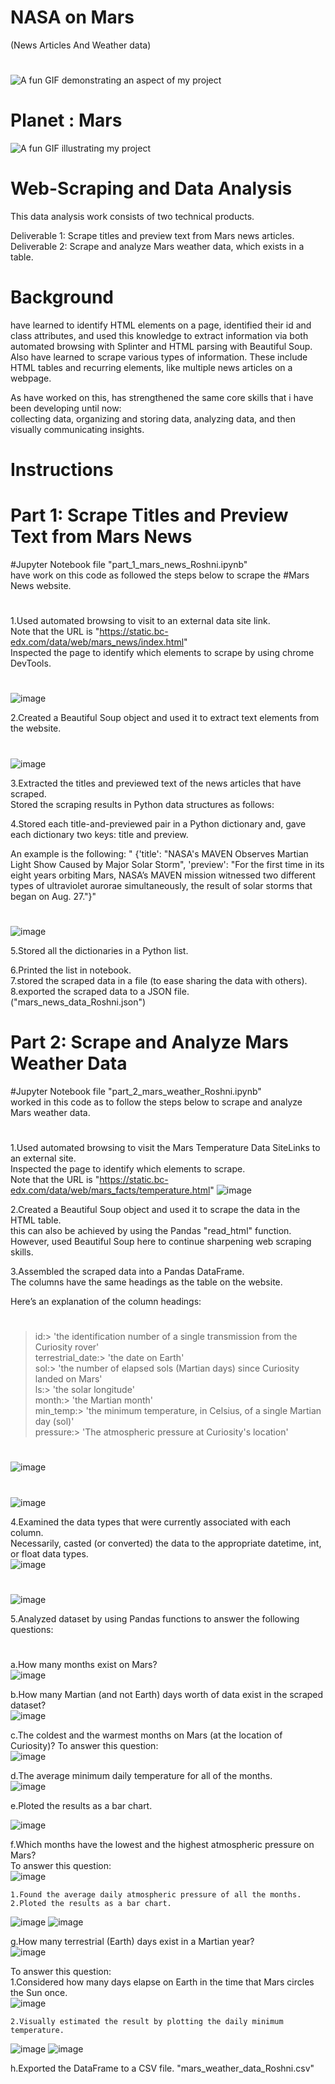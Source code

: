 # NASA on Mars 
(News Articles And Weather data)  
#
![A fun GIF demonstrating an aspect of my project](https://media.giphy.com/media/113mtXIRqf3jfW/giphy.gif)  
#
# Planet : Mars 
![A fun GIF illustrating my project](https://media2.giphy.com/media/uU8ZXJAjwCy8mGSWsw/giphy.gif)  
#
# Web-Scraping and Data Analysis

This data analysis work consists of two technical products. 

Deliverable 1: Scrape titles and preview text from Mars news articles.  
Deliverable 2: Scrape and analyze Mars weather data, which exists in a table.

# Background
have learned to identify HTML elements on a page, 
identified their id and class attributes, and used this knowledge to extract information via both automated browsing with Splinter and HTML parsing with Beautiful Soup.  
Also have learned to scrape various types of information. These include HTML tables and recurring elements, like multiple news articles on a webpage.

As have worked on this, has strengthened the same core skills that i have been developing until now:   
collecting data, organizing and storing data, analyzing data, and then visually communicating insights.

# Instructions
# Part 1: Scrape Titles and Preview Text from Mars News
#Jupyter Notebook file "part_1_mars_news_Roshni.ipynb"  
have work on this code as followed the steps below to scrape the #Mars News website.  
#

1.Used automated browsing to visit to an external data site link.     
Note that the URL is "https://static.bc-edx.com/data/web/mars_news/index.html"      
Inspected the page to identify which elements to scrape by using chrome DevTools. 
#
![image](https://github.com/RoshniRanaDS/NASA_Web_Scraping_For_Mars_BeautifulSoup/assets/161755928/4b3de537-bd1c-45d5-a63f-f70d7f3aad79)


  
2.Created a Beautiful Soup object and used it to extract text elements from the website. 
#
![image](https://github.com/RoshniRanaDS/NASA_Web_Scraping_For_Mars_BeautifulSoup/assets/161755928/b8b60f72-7d6a-46b0-923d-e94a704f5af6)


3.Extracted the titles and previewed text of the news articles that have scraped.  
  Stored the scraping results in Python data structures as follows:


  
4.Stored each title-and-previewed pair in a Python dictionary and, gave each dictionary two keys: title and preview.  
 
 An example is the following:
" {'title': "NASA's MAVEN Observes Martian Light Show Caused by Major Solar Storm",
 'preview': "For the first time in its eight years orbiting Mars, NASA’s MAVEN mission witnessed two different types of ultraviolet aurorae simultaneously, the result of solar storms that began on Aug. 27."}"
#
 ![image](https://github.com/RoshniRanaDS/NASA_Web_Scraping_For_Mars_BeautifulSoup/assets/161755928/760b96ee-b8ec-4102-ac02-3f3a3de0b69c)
   
5.Stored all the dictionaries in a Python list. 

6.Printed the list in notebook.   
7.stored the scraped data in a file (to ease sharing the data with others).  
8.exported the scraped data to a JSON file. ("mars_news_data_Roshni.json")

# Part 2: Scrape and Analyze Mars Weather Data
#Jupyter Notebook file "part_2_mars_weather_Roshni.ipynb"  
worked in this code as to follow the steps below to scrape and analyze Mars weather data.
#
1.Used automated browsing to visit the Mars Temperature Data SiteLinks to an external site.    
Inspected the page to identify which elements to scrape.     
Note that the URL is "https://static.bc-edx.com/data/web/mars_facts/temperature.html"
![image](https://github.com/RoshniRanaDS/NASA_Web_Scraping_For_Mars_BeautifulSoup/assets/161755928/8b9bd926-97f1-4502-9dab-1d53407dc21b)

2.Created a Beautiful Soup object and used it to scrape the data in the HTML table.    
this can also be achieved by using the Pandas "read_html" function.   
However, used Beautiful Soup here to continue sharpening web scraping skills.

3.Assembled the scraped data into a Pandas DataFrame.  
The columns have the same headings as the table on the website.  

Here’s an explanation of the column headings:
#
>id:> 'the identification number of a single transmission from the Curiosity rover'    
>terrestrial_date:> 'the date on Earth'    
>sol:> 'the number of elapsed sols (Martian days) since Curiosity landed on Mars'    
>ls:> 'the solar longitude'    
>month:> 'the Martian month'      
>min_temp:> 'the minimum temperature, in Celsius, of a single Martian day (sol)'    
>pressure:> 'The atmospheric pressure at Curiosity's location'    
#
![image](https://github.com/RoshniRanaDS/NASA_Web_Scraping_For_Mars_BeautifulSoup/assets/161755928/108e3ca7-1504-489d-8d6f-c3852cff8c61)
#
![image](https://github.com/RoshniRanaDS/NASA_Web_Scraping_For_Mars_BeautifulSoup/assets/161755928/32cf2be3-0973-40b3-8669-1e402b2db5de)

4.Examined the data types that were currently associated with each column.   
Necessarily, casted (or converted) the data to the appropriate datetime, int, or float data types.  
![image](https://github.com/RoshniRanaDS/NASA_Web_Scraping_For_Mars_BeautifulSoup/assets/161755928/d39ba97b-7bb2-4a3a-b1ca-24d1f3861a1f)
#
![image](https://github.com/RoshniRanaDS/NASA_Web_Scraping_For_Mars_BeautifulSoup/assets/161755928/19451adb-1877-4a98-bbfe-a54c64924958)


5.Analyzed dataset by using Pandas functions to answer the following questions:
#
a.How many months exist on Mars?  
![image](https://github.com/RoshniRanaDS/NASA_Web_Scraping_For_Mars_BeautifulSoup/assets/161755928/79616c18-7502-43dd-86f8-c026819507ba)

b.How many Martian (and not Earth) days worth of data exist in the scraped dataset?    
![image](https://github.com/RoshniRanaDS/NASA_Web_Scraping_For_Mars_BeautifulSoup/assets/161755928/1a65ad52-44c5-4d2b-a9aa-5fa4a8f9f44c)

c.The coldest and the warmest months on Mars (at the location of Curiosity)? To answer this question:  
![image](https://github.com/RoshniRanaDS/NASA_Web_Scraping_For_Mars_BeautifulSoup/assets/161755928/b799660a-15aa-4ae7-8fb0-6227ddfd70ab)

d.The average minimum daily temperature for all of the months.  
![image](https://github.com/RoshniRanaDS/NASA_Web_Scraping_For_Mars_BeautifulSoup/assets/161755928/9da34ce1-69ee-4efe-bfc1-e65010495c80)



e.Ploted the results as a bar chart.  

![image](https://github.com/RoshniRanaDS/NASA_Web_Scraping_For_Mars_BeautifulSoup/assets/161755928/c60af978-0c2f-465c-87bb-f3e1e44bf0c8)

f.Which months have the lowest and the highest atmospheric pressure on Mars?  
To answer this question:  
![image](https://github.com/RoshniRanaDS/NASA_Web_Scraping_For_Mars_BeautifulSoup/assets/161755928/1c64f449-f802-488b-bdef-d37aba7f72e9)

    1.Found the average daily atmospheric pressure of all the months.    
    2.Ploted the results as a bar chart.  
![image](https://github.com/RoshniRanaDS/NASA_Web_Scraping_For_Mars_BeautifulSoup/assets/161755928/f6eeab2a-a6ef-4140-a529-d15f102dfe5d)
![image](https://github.com/RoshniRanaDS/NASA_Web_Scraping_For_Mars_BeautifulSoup/assets/161755928/3ef48d72-2939-4c6a-bbe8-1d0c79e83613)


g.How many terrestrial (Earth) days exist in a Martian year?  
![image](https://github.com/RoshniRanaDS/NASA_Web_Scraping_For_Mars_BeautifulSoup/assets/161755928/87782790-0e4e-49e5-ba99-6e86205a0ab9)

To answer this question:  
    1.Considered how many days elapse on Earth in the time that Mars circles the Sun once.  
![image](https://github.com/RoshniRanaDS/NASA_Web_Scraping_For_Mars_BeautifulSoup/assets/161755928/4dc44f50-9488-4053-9215-fef5d5a30807)

    2.Visually estimated the result by plotting the daily minimum temperature.  
![image](https://github.com/RoshniRanaDS/NASA_Web_Scraping_For_Mars_BeautifulSoup/assets/161755928/40274552-c57b-4c60-9d0d-1c7ea54be99f)
![image](https://github.com/RoshniRanaDS/NASA_Web_Scraping_For_Mars_BeautifulSoup/assets/161755928/1f277df2-a523-4fd9-b3ae-abf34995b670)

    
h.Exported the DataFrame to a CSV file. "mars_weather_data_Roshni.csv"
